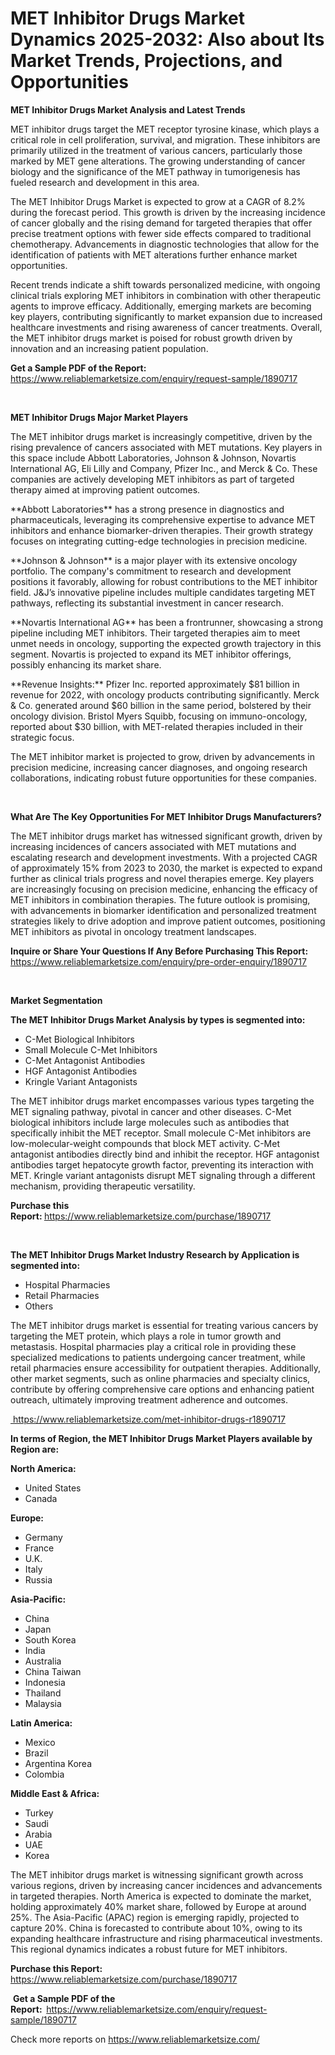 <p><h1>MET Inhibitor Drugs Market Dynamics 2025-2032: Also about Its Market Trends, Projections, and Opportunities</h1></p><p><strong>MET Inhibitor Drugs Market Analysis and Latest Trends</strong></p>
<p><p>MET inhibitor drugs target the MET receptor tyrosine kinase, which plays a critical role in cell proliferation, survival, and migration. These inhibitors are primarily utilized in the treatment of various cancers, particularly those marked by MET gene alterations. The growing understanding of cancer biology and the significance of the MET pathway in tumorigenesis has fueled research and development in this area.</p><p>The MET Inhibitor Drugs Market is expected to grow at a CAGR of 8.2% during the forecast period. This growth is driven by the increasing incidence of cancer globally and the rising demand for targeted therapies that offer precise treatment options with fewer side effects compared to traditional chemotherapy. Advancements in diagnostic technologies that allow for the identification of patients with MET alterations further enhance market opportunities. </p><p>Recent trends indicate a shift towards personalized medicine, with ongoing clinical trials exploring MET inhibitors in combination with other therapeutic agents to improve efficacy. Additionally, emerging markets are becoming key players, contributing significantly to market expansion due to increased healthcare investments and rising awareness of cancer treatments. Overall, the MET inhibitor drugs market is poised for robust growth driven by innovation and an increasing patient population.</p></p>
<p><strong>Get a Sample PDF of the Report:&nbsp;</strong> <a href="https://www.reliablemarketsize.com/enquiry/request-sample/1890717?utm_campaign=2875&utm_medium=2&utm_source=Github&utm_content=ia&utm_term=08032025&utm_id=met-inhibitor-drugs">https://www.reliablemarketsize.com/enquiry/request-sample/1890717</a></p>
<p>&nbsp;</p>
<p><strong>MET Inhibitor Drugs Major Market Players</strong></p>
<p><p>The MET inhibitor drugs market is increasingly competitive, driven by the rising prevalence of cancers associated with MET mutations. Key players in this space include Abbott Laboratories, Johnson & Johnson, Novartis International AG, Eli Lilly and Company, Pfizer Inc., and Merck & Co. These companies are actively developing MET inhibitors as part of targeted therapy aimed at improving patient outcomes.</p><p>**Abbott Laboratories** has a strong presence in diagnostics and pharmaceuticals, leveraging its comprehensive expertise to advance MET inhibitors and enhance biomarker-driven therapies. Their growth strategy focuses on integrating cutting-edge technologies in precision medicine.</p><p>**Johnson & Johnson** is a major player with its extensive oncology portfolio. The company's commitment to research and development positions it favorably, allowing for robust contributions to the MET inhibitor field. J&J’s innovative pipeline includes multiple candidates targeting MET pathways, reflecting its substantial investment in cancer research.</p><p>**Novartis International AG** has been a frontrunner, showcasing a strong pipeline including MET inhibitors. Their targeted therapies aim to meet unmet needs in oncology, supporting the expected growth trajectory in this segment. Novartis is projected to expand its MET inhibitor offerings, possibly enhancing its market share.</p><p>**Revenue Insights:** Pfizer Inc. reported approximately $81 billion in revenue for 2022, with oncology products contributing significantly. Merck & Co. generated around $60 billion in the same period, bolstered by their oncology division. Bristol Myers Squibb, focusing on immuno-oncology, reported about $30 billion, with MET-related therapies included in their strategic focus.</p><p>The MET inhibitor market is projected to grow, driven by advancements in precision medicine, increasing cancer diagnoses, and ongoing research collaborations, indicating robust future opportunities for these companies.</p></p>
<p>&nbsp;</p>
<p><strong>What Are The Key Opportunities For MET Inhibitor Drugs Manufacturers?</strong></p>
<p><p>The MET inhibitor drugs market has witnessed significant growth, driven by increasing incidences of cancers associated with MET mutations and escalating research and development investments. With a projected CAGR of approximately 15% from 2023 to 2030, the market is expected to expand further as clinical trials progress and novel therapies emerge. Key players are increasingly focusing on precision medicine, enhancing the efficacy of MET inhibitors in combination therapies. The future outlook is promising, with advancements in biomarker identification and personalized treatment strategies likely to drive adoption and improve patient outcomes, positioning MET inhibitors as pivotal in oncology treatment landscapes.</p></p>
<p><strong>Inquire or Share Your Questions If Any Before Purchasing This Report:</strong> <a href="https://www.reliablemarketsize.com/enquiry/pre-order-enquiry/1890717?utm_campaign=2875&utm_medium=2&utm_source=Github&utm_content=ia&utm_term=08032025&utm_id=met-inhibitor-drugs">https://www.reliablemarketsize.com/enquiry/pre-order-enquiry/1890717</a></p>
<p>&nbsp;</p>
<p><strong>Market Segmentation</strong></p>
<p><strong>The MET Inhibitor Drugs Market Analysis by types is segmented into:</strong></p>
<p><ul><li>C-Met Biological Inhibitors</li><li>Small Molecule C-Met Inhibitors</li><li>C-Met Antagonist Antibodies</li><li>HGF Antagonist Antibodies</li><li>Kringle Variant Antagonists</li></ul></p>
<p><p>The MET inhibitor drugs market encompasses various types targeting the MET signaling pathway, pivotal in cancer and other diseases. C-Met biological inhibitors include large molecules such as antibodies that specifically inhibit the MET receptor. Small molecule C-Met inhibitors are low-molecular-weight compounds that block MET activity. C-Met antagonist antibodies directly bind and inhibit the receptor. HGF antagonist antibodies target hepatocyte growth factor, preventing its interaction with MET. Kringle variant antagonists disrupt MET signaling through a different mechanism, providing therapeutic versatility.</p></p>
<p><strong>Purchase this Report:&nbsp;</strong><a href="https://www.reliablemarketsize.com/purchase/1890717?utm_campaign=2875&utm_medium=2&utm_source=Github&utm_content=ia&utm_term=08032025&utm_id=met-inhibitor-drugs">https://www.reliablemarketsize.com/purchase/1890717</a></p>
<p>&nbsp;</p>
<p><strong>The MET Inhibitor Drugs Market Industry Research by Application is segmented into:</strong></p>
<p><ul><li>Hospital Pharmacies</li><li>Retail Pharmacies</li><li>Others</li></ul></p>
<p><p>The MET inhibitor drugs market is essential for treating various cancers by targeting the MET protein, which plays a role in tumor growth and metastasis. Hospital pharmacies play a critical role in providing these specialized medications to patients undergoing cancer treatment, while retail pharmacies ensure accessibility for outpatient therapies. Additionally, other market segments, such as online pharmacies and specialty clinics, contribute by offering comprehensive care options and enhancing patient outreach, ultimately improving treatment adherence and outcomes.</p></p>
<p><a href="https://www.reliablemarketsize.com/met-inhibitor-drugs-r1890717?utm_campaign=2875&utm_medium=2&utm_source=Github&utm_content=ia&utm_term=08032025&utm_id=met-inhibitor-drugs">&nbsp;https://www.reliablemarketsize.com/met-inhibitor-drugs-r1890717</a></p>
<p><strong>In terms of Region, the MET Inhibitor Drugs Market Players available by Region are:</strong></p>
<p>
    <p> <strong> North America: </strong>
        <ul>
            <li>United States</li>
            <li>Canada</li>
        </ul>
        </p> 
    <p> <strong> Europe: </strong>
        <ul>
            <li>Germany</li>
            <li>France</li>
            <li>U.K.</li>
            <li>Italy</li>
            <li>Russia</li>
        </ul>
        </p> 
    <p> <strong> Asia-Pacific: </strong>
        <ul>
            <li>China</li>
            <li>Japan</li>
            <li>South Korea</li>
            <li>India</li>
            <li>Australia</li>
            <li>China Taiwan</li>
            <li>Indonesia</li>
            <li>Thailand</li>
            <li>Malaysia</li>
        </ul>
        </p> 
    <p> <strong> Latin America: </strong>
        <ul>
            <li>Mexico</li>
            <li>Brazil</li>
            <li>Argentina Korea</li>
            <li>Colombia</li>
        </ul>
        </p> 
    <p> <strong> Middle East & Africa: </strong>
        <ul>
            <li>Turkey</li>
            <li>Saudi</li>
            <li>Arabia</li>
            <li>UAE</li>
            <li>Korea</li>
        </ul>
    </p>
    </p>
<p><p>The MET inhibitor drugs market is witnessing significant growth across various regions, driven by increasing cancer incidences and advancements in targeted therapies. North America is expected to dominate the market, holding approximately 40% market share, followed by Europe at around 25%. The Asia-Pacific (APAC) region is emerging rapidly, projected to capture 20%. China is forecasted to contribute about 10%, owing to its expanding healthcare infrastructure and rising pharmaceutical investments. This regional dynamics indicates a robust future for MET inhibitors.</p></p>
<p><strong>Purchase this Report: </strong><a href="https://www.reliablemarketsize.com/purchase/1890717?utm_campaign=2875&utm_medium=2&utm_source=Github&utm_content=ia&utm_term=08032025&utm_id=met-inhibitor-drugs">https://www.reliablemarketsize.com/purchase/1890717</a></p>
<p>&nbsp;<strong>Get a Sample PDF of the Report:&nbsp;&nbsp;</strong><a href="https://www.reliablemarketsize.com/enquiry/request-sample/1890717?utm_campaign=2875&utm_medium=2&utm_source=Github&utm_content=ia&utm_term=08032025&utm_id=met-inhibitor-drugs">https://www.reliablemarketsize.com/enquiry/request-sample/1890717</a></p>
<p><strong></strong></p>
<p>Check more reports on <a href="https://www.reliablemarketsize.com/?utm_campaign=2875&utm_medium=2&utm_source=Github&utm_content=ia&utm_term=08032025&utm_id=met-inhibitor-drugs">https://www.reliablemarketsize.com/</a></p>